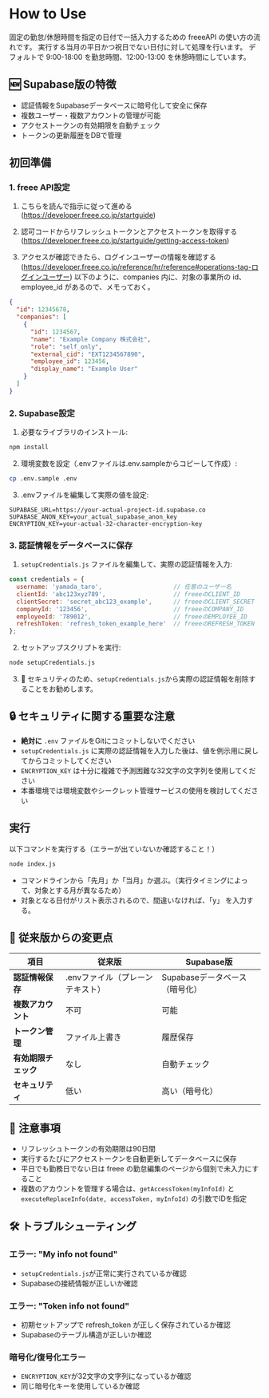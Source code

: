 # How to Use

固定の勤怠/休憩時間を指定の日付で一括入力するための freeeAPI の使い方の流れです。
実行する当月の平日かつ祝日でない日付に対して処理を行います。
デフォルトで 9:00-18:00 を勤怠時間、12:00-13:00 を休憩時間にしています。

## 🆕 Supabase版の特徴

- 認証情報をSupabaseデータベースに暗号化して安全に保存
- 複数ユーザー・複数アカウントの管理が可能
- アクセストークンの有効期限を自動チェック
- トークンの更新履歴をDBで管理

## 初回準備

### 1. freee API設定
1. こちらを読んで指示に従って進める(https://developer.freee.co.jp/startguide)
2. 認可コードからリフレッシュトークンとアクセストークンを取得する(https://developer.freee.co.jp/startguide/getting-access-token)

3. アクセスが確認できたら、ログインユーザーの情報を確認する(https://developer.freee.co.jp/reference/hr/reference#operations-tag-ログインユーザー)
   以下のように、companies 内に、対象の事業所の id、employee_id があるので、メモっておく。

```json
{
  "id": 12345678,
  "companies": [
    {
      "id": 1234567,
      "name": "Example Company 株式会社",
      "role": "self_only",
      "external_cid": "EXT1234567890",
      "employee_id": 123456,
      "display_name": "Example User"
    }
  ]
}
```

### 2. Supabase設定
1. 必要なライブラリのインストール:
```bash
npm install
```

2. 環境変数を設定（.envファイルは.env.sampleからコピーして作成）:
```bash
cp .env.sample .env
```

3. .envファイルを編集して実際の値を設定:
```env
SUPABASE_URL=https://your-actual-project-id.supabase.co
SUPABASE_ANON_KEY=your_actual_supabase_anon_key
ENCRYPTION_KEY=your-actual-32-character-encryption-key
```

### 3. 認証情報をデータベースに保存
1. `setupCredentials.js` ファイルを編集して、実際の認証情報を入力:
```javascript
const credentials = {
  username: 'yamada_taro',                    // 任意のユーザー名
  clientId: 'abc123xyz789',                   // freeeのCLIENT_ID
  clientSecret: 'secret_abc123_example',      // freeeのCLIENT_SECRET
  companyId: '123456',                        // freeeのCOMPANY_ID
  employeeId: '789012',                       // freeeのEMPLOYEE_ID
  refreshToken: 'refresh_token_example_here'  // freeeのREFRESH_TOKEN
};
```

2. セットアップスクリプトを実行:
```bash
node setupCredentials.js
```

3. 🔐 セキュリティのため、`setupCredentials.js`から実際の認証情報を削除することをお勧めします。

## 🔒 セキュリティに関する重要な注意

- **絶対に** `.env` ファイルをGitにコミットしないでください
- `setupCredentials.js` に実際の認証情報を入力した後は、値を例示用に戻してからコミットしてください
- `ENCRYPTION_KEY` は十分に複雑で予測困難な32文字の文字列を使用してください
- 本番環境では環境変数やシークレット管理サービスの使用を検討してください

## 実行

以下コマンドを実行する（エラーが出ていないか確認すること！）

```bash
node index.js
```

- コマンドラインから「先月」か「当月」か選ぶ。（実行タイミングによって、対象とする月が異なるため）
- 対象となる日付がリスト表示されるので、間違いなければ、「y」 を入力する。

## 🔄 従来版からの変更点

| 項目 | 従来版 | Supabase版 |
|------|--------|------------|
| **認証情報保存** | .envファイル（プレーンテキスト） | Supabaseデータベース（暗号化） |
| **複数アカウント** | 不可 | 可能 |
| **トークン管理** | ファイル上書き | 履歴保存 |
| **有効期限チェック** | なし | 自動チェック |
| **セキュリティ** | 低い | 高い（暗号化） |

## 📝 注意事項

- リフレッシュトークンの有効期限は90日間
- 実行するたびにアクセストークンを自動更新してデータベースに保存
- 平日でも勤務日でない日は freee の勤怠編集のページから個別で未入力にすること
- 複数のアカウントを管理する場合は、`getAccessToken(myInfoId)` と `executeReplaceInfo(date, accessToken, myInfoId)` の引数でIDを指定

## 🛠️ トラブルシューティング

### エラー: "My info not found"
- `setupCredentials.js`が正常に実行されているか確認
- Supabaseの接続情報が正しいか確認

### エラー: "Token info not found"  
- 初期セットアップで refresh_token が正しく保存されているか確認
- Supabaseのテーブル構造が正しいか確認

### 暗号化/復号化エラー
- `ENCRYPTION_KEY`が32文字の文字列になっているか確認
- 同じ暗号化キーを使用しているか確認
